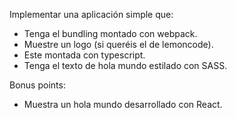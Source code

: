 Implementar una aplicación simple que:

- Tenga el bundling montado con webpack.
- Muestre un logo (si queréis el de lemoncode).
- Este montada con typescript.
- Tenga el texto de hola mundo estilado con SASS.

Bonus points:

- Muestra un hola mundo desarrollado con React.
